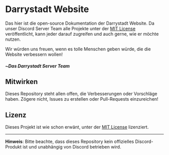 # Darrystadt Website

Das hier ist die open-source Dokumentation der Darrystadt Website.
Da unser Discord Server Team alle Projekte unter der [MIT License](LICENSE) veröffentlicht, kann jeder darauf zugreifen und auch gerne, wie er möchte nutzen. 

Wir würden uns freuen, wenn es tolle Menschen geben würde, die die Website verbessern wollen!

#### ~*Das Darrystadt Server Team*


## Mitwirken

Dieses Repository steht allen offen, die Verbesserungen oder Vorschläge haben. Zögere nicht, Issues zu erstellen oder Pull-Requests einzureichen!

## Lizenz

Dieses Projekt ist wie schon erwänt, unter der [MIT License](LICENSE) lizenziert.

---

**Hinweis**: Bitte beachte, dass dieses Repository kein offizielles Discord-Produkt ist und unabhängig von Discord betrieben wird.
